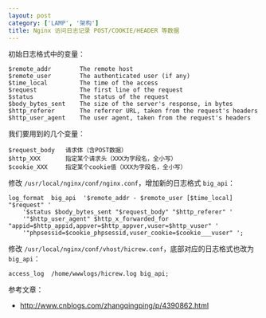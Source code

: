 ```yaml
---
layout: post
category: ['LAMP', '架构']
title: Nginx 访问日志记录 POST/COOKIE/HEADER 等数据
---
```


初始日志格式中的变量：

    $remote_addr        The remote host
    $remote_user        The authenticated user (if any)
    $time_local         The time of the access
    $request            The first line of the request
    $status             The status of the request
    $body_bytes_sent    The size of the server's response, in bytes
    $http_referer       The referrer URL, taken from the request's headers
    $http_user_agent    The user agent, taken from the request's headers

我们要用到的几个变量：

    $request_body   请求体（含POST数据）
    $http_XXX       指定某个请求头（XXX为字段名，全小写）
    $cookie_XXX     指定某个cookie值（XXX为字段名，全小写）

修改 `/usr/local/nginx/conf/nginx.conf`，增加新的日志格式 `big_api`：

    log_format  big_api  '$remote_addr - $remote_user [$time_local] "$request" '
        '$status $body_bytes_sent "$request_body" "$http_referer" '
        '"$http_user_agent" $http_x_forwarded_for "appid=$http_appid,appver=$http_appver,vuser=$http_vuser" '
        '"phpsessid=$cookie_phpsessid,vuser_cookie=$cookie___vuser" ';

修改 `/usr/local/nginx/conf/vhost/hicrew.conf`，底部对应的日志格式也改为 `big_api`：

    access_log  /home/wwwlogs/hicrew.log big_api;

参考文章：

- <http://www.cnblogs.com/zhangqingping/p/4390862.html>